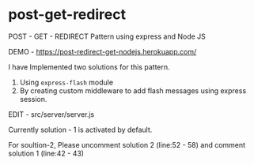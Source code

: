 # post-get-redirect
 POST - GET - REDIRECT Pattern using express and Node JS

DEMO - https://post-redirect-get-nodejs.herokuapp.com/
 
 I have Implemented two solutions for this pattern.
 
 1. Using ``express-flash`` module
 2. By creating custom middleware to add flash messages using express session.



EDIT - src/server/server.js

 Currently solution - 1 is activated by default.
 
 For soultion-2,  Please uncomment solution 2 (line:52 - 58) and comment solution 1 (line:42 - 43)
